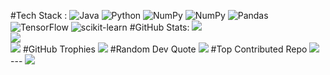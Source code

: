 
#Tech Stack : ![Java](https://img.shields.io/badge/java-%23ED8B00.svg?style=for-the-badge&logo=java&logoColor=white) ![Python](https://img.shields.io/badge/python-3670A0?style=for-the-badge&logo=python&logoColor=ffdd54) ![NumPy](https://img.shields.io/badge/numpy-%23013243.svg?style=for-the-badge&logo=numpy&logoColor=white) ![NumPy](https://img.shields.io/badge/numpy-%23013243.svg?style=for-the-badge&logo=numpy&logoColor=white) ![Pandas](https://img.shields.io/badge/pandas-%23150458.svg?style=for-the-badge&logo=pandas&logoColor=white) ![TensorFlow](https://img.shields.io/badge/TensorFlow-%23FF6F00.svg?style=for-the-badge&logo=TensorFlow&logoColor=white) ![scikit-learn](https://img.shields.io/badge/scikit--learn-%23F7931E.svg?style=for-the-badge&logo=scikit-learn&logoColor=white)
#GitHub Stats: ![](https://github-readme-stats.vercel.app/api?username=MehrdadAramesh&theme=midnight-purple&hide_border=false&include_all_commits=true&count_private=false)<br/> ![](https://github-readme-streak-stats.herokuapp.com/?user=MehrdadAramesh&theme=midnight-purple&hide_border=false)<br/> ![](https://github-readme-stats.vercel.app/api/top-langs/?username=MehrdadAramesh&theme=midnight-purple&hide_border=false&include_all_commits=true&count_private=false&layout=compact)
#GitHub Trophies ![](https://github-profile-trophy.vercel.app/?username=MehrdadAramesh&theme=tokyonight&no-frame=false&no-bg=true&margin-w=4) 
#Random Dev Quote ![](https://quotes-github-readme.vercel.app/api?type=vetical&theme=tokyonight) 
#Top Contributed Repo ![](https://github-contributor-stats.vercel.app/api?username=MehrdadAramesh&limit=5&theme=tokyonight&combine_all_yearly_contributions=true) --- [![](https://visitcount.itsvg.in/api?id=MehrdadAramesh&icon=0&color=6)](https://visitcount.itsvg.in) <!-- Proudly created with GPRM ( https://gprm.itsvg.in ) -->